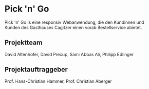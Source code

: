 # Pick 'n' Go  
Pick 'n' Go is eine responsiv Webanwendung, die den Kundinnen und Kunden des Gasthauses Cagitzer einen vorab Bestellservice abietet. 

## Projektteam
David Altenhofer, David Precup, Sami Abbas Ali, Philipp Edlinger
  
## Projektauftraggeber
Prof. Hans-Christian Hammer, Prof. Christian Aberger
